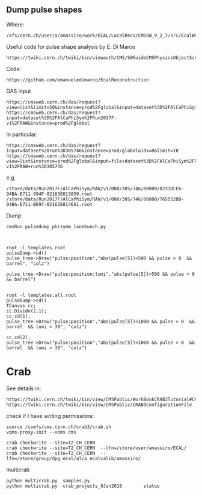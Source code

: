 Dump pulse shapes
----

Where:

    /afs/cern.ch/user/a/amassiro/work/ECAL/LocalReco/CMSSW_9_2_7/src/EcalWeights/TimeScan/
    
    
Useful code for pulse shape analysis by E. Di Marco

    https://twiki.cern.ch/twiki/bin/viewauth/CMS/SWGuideCMSPhysicsObjectSchool2017ECAL

Code:

    https://github.com/emanueledimarco/EcalReconstruction



    
    

DAS input

    https://cmsweb.cern.ch/das/request?view=list&limit=50&instance=prod%2Fglobal&input=dataset%3D%2FAlCaPhiSym%2FRun2017*%2FRAW
    https://cmsweb.cern.ch/das/request?input=dataset%3D%2FAlCaPhiSym%2FRun2017F-v1%2FRAW&instance=prod%2Fglobal
    
In particular:

    https://cmsweb.cern.ch/das/request?input=dataset%20run%3D305746&instance=prod/global&idx=0&limit=10
    https://cmsweb.cern.ch/das/request?view=list&instance=prod%2Fglobal&input=file+dataset%3D%2FAlCaPhiSym%2FRun2017F-v1%2FRAW+run%3D305746
    
e.g.

    /store/data/Run2017F/AlCaPhiSym/RAW/v1/000/305/746/00000/8231DCE6-94BA-E711-994F-02163E013859.root
    /store/data/Run2017F/AlCaPhiSym/RAW/v1/000/305/746/00000/765552DB-94BA-E711-BE97-02163E0146A1.root
    
    
Dump:

    cmsRun pulsedump_phisymm_lonebunch.py   

    
    
    root -l templates.root
    pulseDump->cd()
    pulse_tree->Draw("pulse:position","abs(pulse[5])<500 && pulse > 0  && barrel", "colz")
    
    pulse_tree->Draw("pulse:position:lumi","abs(pulse[5])<500 && pulse > 0  && barrel")

    
    root -l templates.all.root
    pulseDump->cd()
    TCanvas cc;
    cc.Divide(2,1);
    cc.cd(1);
    pulse_tree->Draw("pulse:position","abs(pulse[5])<1000 && pulse > 0  && barrel  && lumi < 30", "colz")

    cc.cd(2);
    pulse_tree->Draw("pulse:position","abs(pulse[5])<1000 && pulse > 0  && barrel  && lumi > 30", "colz")


    
Crab
====

See details in:

    https://twiki.cern.ch/twiki/bin/view/CMSPublic/WorkBookCRAB3Tutorial#CRAB_configuration_parameters
    https://twiki.cern.ch/twiki/bin/view/CMSPublic/CRAB3ConfigurationFile

check if I have writing permissions:

    source /cvmfs/cms.cern.ch/crab3/crab.sh
    voms-proxy-init --voms cms

    crab checkwrite --site=T2_CH_CERN
    crab checkwrite --site=T2_CH_CERN  --lfn=/store/user/amassiro/ECAL/
    crab checkwrite --site=T2_CH_CERN  --lfn=/store/group/dpg_ecal/alca_ecalcalib/amassiro/


multicrab 

    python multicrab.py  samples.py        
    python multicrab.py  crab_projects_9Jan2018        status
    
    
    
    
    
    